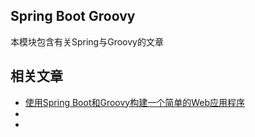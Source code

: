 ## Spring Boot Groovy

本模块包含有关Spring与Groovy的文章

## 相关文章

+ [使用Spring Boot和Groovy构建一个简单的Web应用程序](docs/使用SpringBoot和Groovy构建一个简单的Web应用程序.md)
+ []()
+ []()